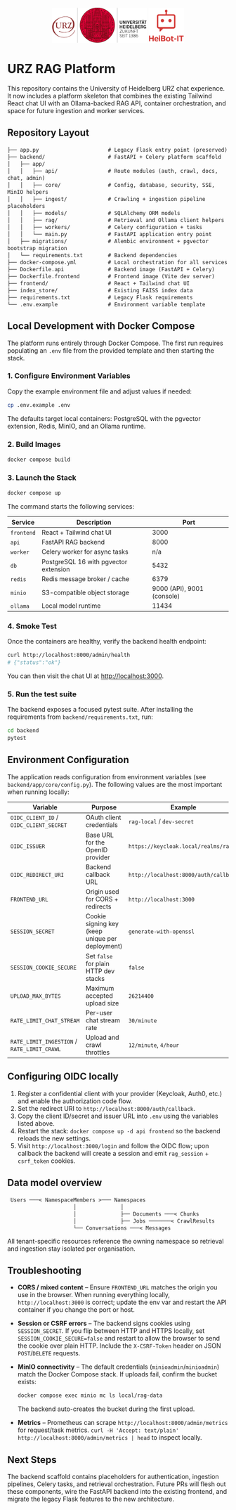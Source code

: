 <p align="center">
  <img src="frontend/imgs/logo.png" alt="URZ logo" height="80" />
  <img src="frontend/imgs/chatbot_logo.png" alt="Chatbot logo" height="80" />
</p>

# URZ RAG Platform

This repository contains the University of Heidelberg URZ chat experience. It now includes a
platform skeleton that combines the existing Tailwind React chat UI with an Ollama-backed RAG
API, container orchestration, and space for future ingestion and worker services.

## Repository Layout

```
├── app.py                      # Legacy Flask entry point (preserved)
├── backend/                    # FastAPI + Celery platform scaffold
│   ├── app/
│   │   ├── api/                # Route modules (auth, crawl, docs, chat, admin)
│   │   ├── core/               # Config, database, security, SSE, MinIO helpers
│   │   ├── ingest/             # Crawling + ingestion pipeline placeholders
│   │   ├── models/             # SQLAlchemy ORM models
│   │   ├── rag/                # Retrieval and Ollama client helpers
│   │   ├── workers/            # Celery configuration + tasks
│   │   └── main.py             # FastAPI application entry point
│   ├── migrations/             # Alembic environment + pgvector bootstrap migration
│   └── requirements.txt        # Backend dependencies
├── docker-compose.yml          # Local orchestration for all services
├── Dockerfile.api              # Backend image (FastAPI + Celery)
├── Dockerfile.frontend         # Frontend image (Vite dev server)
├── frontend/                   # React + Tailwind chat UI
├── index_store/                # Existing FAISS index data
├── requirements.txt            # Legacy Flask requirements
└── .env.example                # Environment variable template
```

## Local Development with Docker Compose

The platform runs entirely through Docker Compose. The first run requires populating an `.env`
file from the provided template and then starting the stack.

### 1. Configure Environment Variables

Copy the example environment file and adjust values if needed:

```bash
cp .env.example .env
```

The defaults target local containers: PostgreSQL with the pgvector extension, Redis, MinIO,
and an Ollama runtime.

### 2. Build Images

```bash
docker compose build
```

### 3. Launch the Stack

```bash
docker compose up
```

The command starts the following services:

| Service    | Description                            | Port |
|------------|----------------------------------------|------|
| `frontend` | React + Tailwind chat UI               | 3000 |
| `api`      | FastAPI RAG backend                    | 8000 |
| `worker`   | Celery worker for async tasks          | n/a  |
| `db`       | PostgreSQL 16 with pgvector extension  | 5432 |
| `redis`    | Redis message broker / cache           | 6379 |
| `minio`    | S3-compatible object storage           | 9000 (API), 9001 (console) |
| `ollama`   | Local model runtime                    | 11434 |

### 4. Smoke Test

Once the containers are healthy, verify the backend health endpoint:

```bash
curl http://localhost:8000/admin/health
# {"status":"ok"}
```

You can then visit the chat UI at [http://localhost:3000](http://localhost:3000).

### 5. Run the test suite

The backend exposes a focused pytest suite. After installing the requirements from
`backend/requirements.txt`, run:

```bash
cd backend
pytest
```

## Environment Configuration

The application reads configuration from environment variables (see `backend/app/core/config.py`).
The following values are the most important when running locally:

| Variable | Purpose | Example |
|----------|---------|---------|
| `OIDC_CLIENT_ID` / `OIDC_CLIENT_SECRET` | OAuth client credentials | `rag-local` / `dev-secret` |
| `OIDC_ISSUER` | Base URL for the OpenID provider | `https://keycloak.local/realms/rag` |
| `OIDC_REDIRECT_URI` | Backend callback URL | `http://localhost:8000/auth/callback` |
| `FRONTEND_URL` | Origin used for CORS + redirects | `http://localhost:3000` |
| `SESSION_SECRET` | Cookie signing key (keep unique per deployment) | `generate-with-openssl` |
| `SESSION_COOKIE_SECURE` | Set `false` for plain HTTP dev stacks | `false` |
| `UPLOAD_MAX_BYTES` | Maximum accepted upload size | `26214400` |
| `RATE_LIMIT_CHAT_STREAM` | Per-user chat stream rate | `30/minute` |
| `RATE_LIMIT_INGESTION` / `RATE_LIMIT_CRAWL` | Upload and crawl throttles | `12/minute`, `4/hour` |

## Configuring OIDC locally

1. Register a confidential client with your provider (Keycloak, Auth0, etc.) and enable the
   authorization code flow.
2. Set the redirect URI to `http://localhost:8000/auth/callback`.
3. Copy the client ID/secret and issuer URL into `.env` using the variables listed above.
4. Restart the stack: `docker compose up -d api frontend` so the backend reloads the new settings.
5. Visit `http://localhost:3000/login` and follow the OIDC flow; upon callback the backend will
   create a session and emit `rag_session` + `csrf_token` cookies.

## Data model overview

```
 Users ───< NamespaceMembers >─── Namespaces
                     │              │
                     │              ├── Documents ───< Chunks
                     │              ├── Jobs ───────< CrawlResults
                     └── Conversations ───< Messages
```

All tenant-specific resources reference the owning namespace so retrieval and ingestion stay isolated
per organisation.

## Troubleshooting

- **CORS / mixed content** – Ensure `FRONTEND_URL` matches the origin you use in the browser. When
  running everything locally, `http://localhost:3000` is correct; update the env var and restart the
  API container if you change the port or host.
- **Session or CSRF errors** – The backend signs cookies using `SESSION_SECRET`. If you flip between
  HTTP and HTTPS locally, set `SESSION_COOKIE_SECURE=false` and restart to allow the browser to send
  the cookie over plain HTTP. Include the `X-CSRF-Token` header on JSON `POST`/`DELETE` requests.
- **MinIO connectivity** – The default credentials (`minioadmin`/`minioadmin`) match the Docker
  Compose stack. If uploads fail, confirm the bucket exists:

  ```bash
  docker compose exec minio mc ls local/rag-data
  ```

  The backend auto-creates the bucket during the first upload.
- **Metrics** – Prometheus can scrape `http://localhost:8000/admin/metrics` for request/task metrics.
  `curl -H 'Accept: text/plain' http://localhost:8000/admin/metrics | head` to inspect locally.

## Next Steps

The backend scaffold contains placeholders for authentication, ingestion pipelines, Celery tasks,
and retrieval orchestration. Future PRs will flesh out these components, wire the FastAPI backend
into the existing frontend, and migrate the legacy Flask features to the new architecture.
